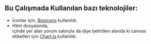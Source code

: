 ## Bu Çalışmada Kullanılan bazı teknolojiler:

+  İconlar için, [Boxicons](https://boxicons.com/) kullanıldı.
+  Html dosyasında, <main> içinde yer alan yorum satırıyla da <!-- Canvas --> diye belirtilen alanda ki canvas etiketleri için [ Chart.js ](https://www.chartjs.org/) kullanıldı.
